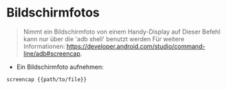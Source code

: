 # Bildschirmfotos

> Nimmt ein Bildschirmfoto von einem Handy-Display auf
> Dieser Befehl kann nur über die 'adb shell' benutzt werden
> Für weitere Informationen: <https://developer.android.com/studio/command-line/adb#screencap>.

- Ein Bildschirmfoto aufnehmen:

`screencap {{path/to/file}}`
